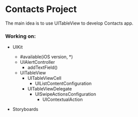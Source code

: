 # Contacts Project
The main idea is to use UITableView to develop Contacts app.

### Working on:
* UIKit
    * #available(iOS version, *)
    * UIAlertController
        * addTextField()
    * UITableView
        * UITableViewCell
            * UIListContentConfiguration
        * UITableViewDelegate
            * UISwipeActionsConfiguration
                * UIContextualAction
                
        
* Storyboards

